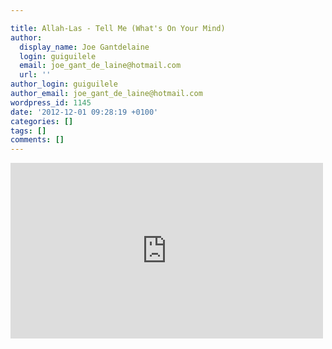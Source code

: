 ```yaml
---

title: Allah-Las - Tell Me (What's On Your Mind)
author:
  display_name: Joe Gantdelaine
  login: guiguilele
  email: joe_gant_de_laine@hotmail.com
  url: ''
author_login: guiguilele
author_email: joe_gant_de_laine@hotmail.com
wordpress_id: 1145
date: '2012-12-01 09:28:19 +0100'
categories: []
tags: []
comments: []
---
```

<iframe width="500" height="281" src="http://www.youtube.com/embed/fiJYecS0vU0" frameborder="0" allowfullscreen></iframe>
